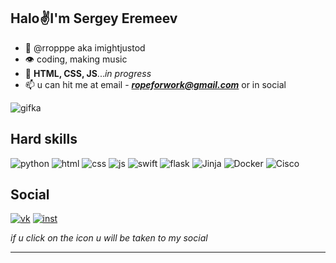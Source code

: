   Halo✌️I'm Sergey Eremeev
---------------------------------------
- 👋 @rropppe aka imightjustod
- 👁️️️️️️ coding, making music
- 🧳 **HTML, CSS, JS**...*in progress*
- 📫 u can hit me at email - ***ropeforwork@gmail.com*** or in social



![gifka](https://gifsec.com/wp-content/uploads/2022/11/retro-anime-gif-3.gif)

<h2>Hard skills</h2>

![python](https://img.shields.io/badge/Python-3776AB?style=for-the-badge&logo=python&logoColor=white)
![html](https://img.shields.io/badge/HTML5-E34F26?style=for-the-badge&logo=html5&logoColor=white)
![css](https://img.shields.io/badge/CSS-239120?&style=for-the-badge&logo=css3&logoColor=white)
![js](https://img.shields.io/badge/JavaScript-F7DF1E?style=for-the-badge&logo=javascript&logoColor=black)
![swift](https://img.shields.io/badge/Swift-FA7343?style=for-the-badge&logo=swift&logoColor=white)
![flask](https://img.shields.io/badge/Flask-000000?style=for-the-badge&logo=flask&logoColor=white)
![Jinja](https://img.shields.io/badge/jinja-white.svg?style=for-the-badge&logo=jinja&logoColor=black)
![Docker](https://img.shields.io/badge/docker-%230db7ed.svg?style=for-the-badge&logo=docker&logoColor=white)
![Cisco](https://img.shields.io/badge/cisco-%23049fd9.svg?style=for-the-badge&logo=cisco&logoColor=black)


<h2>Social</h2>

[![vk](https://img.shields.io/badge/вконтакте-%232E87FB.svg?&style=for-the-badge&logo=vk&logoColor=white)](https://vk.com/imightjustod)
[![inst](https://img.shields.io/badge/Instagram-E4405F?style=for-the-badge&logo=instagram&logoColor=white)](https://instagram.com/rropppe?igshid=NzZlODBkYWE4Ng==)


  *if u click on the icon u will be taken to my social*


-----------------------------------------
<!---
rropppe/rropppe is a ✨ special ✨ repository because its `README.md` (this file) appears on your GitHub profile.
You can click the Preview link to take a look at your changes.
--->
